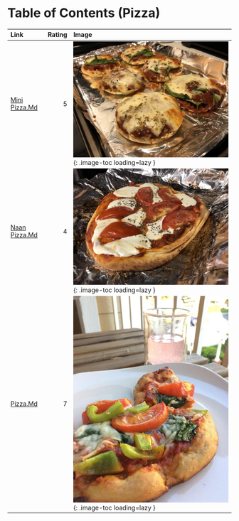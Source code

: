 # Table of Contents (Pizza)

| Link                             |   Rating | Image                                                           |
|:---------------------------------|---------:|:----------------------------------------------------------------|
| [Mini Pizza.Md](./mini_pizza.md) |        5 | ![mini_pizza.jpg](./mini_pizza.jpg){: .image-toc loading=lazy } |
| [Naan Pizza.Md](./naan_pizza.md) |        4 | ![naan_pizza.jpg](./naan_pizza.jpg){: .image-toc loading=lazy } |
| [Pizza.Md](./pizza.md)           |        7 | ![pizza.jpg](./pizza.jpg){: .image-toc loading=lazy }           |
